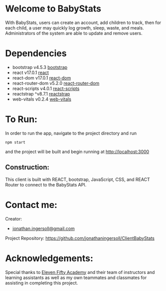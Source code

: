 # Welcome to BabyStats
With BabyStats, users can create an account, add children to track, then for each child, a user may quickly log growth, sleep, waste, and meals.
Administrators of the system are able to update and remove users.

# Dependencies
 - bootstrap v4.5.3 [bootstrap](https://www.npmjs.com/package/bootstrap)
 - react v17.0.1 [react](https://www.npmjs.com/package/react)
 - react-dom v17.0.1 [react-dom](https://www.npmjs.com/package/react-dom)
 - react-router-dom v5.2.0 [react-router-dom](https://www.npmjs.com/package/react-router-dom)
 - react-scripts v4.0.1 [react-scripts](https://www.npmjs.com/package/react-scripts)
 - reactstrap ^v8.7.1 [reactstrap](https://www.npmjs.com/package/reactstrap)
 - web-vitals v0.2.4 [web-vitals](https://www.npmjs.com/package/web-vitals)

# To Run:
In order to run the app, navigate to the project directory and run
```
npm start
```
and the project will be built and begin running at [http://localhost:3000](http://localhost:3000)

## Construction:
This client is built with REACT, bootstrap, JavaScript, CSS, and REACT Router to connect to the BabyStats API.

# Contact me:
Creator:

* jonathan.ingersoll@gmail.com

Project Repository: https://github.com/jonathaningersoll/ClientBabyStats

# Acknowledgements:
Special thanks to [Eleven Fifty Academy](https://elevenfifty.org/) and their team of instructors and learning assistants as well as my own teammates and classmates for assisting in completing this project.
